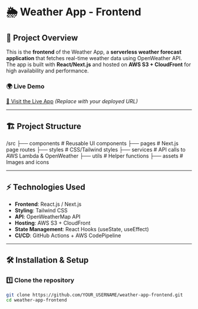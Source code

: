# 🌦️ Weather App - Frontend

## 🚀 Project Overview
This is the **frontend** of the Weather App, a **serverless weather forecast application** that fetches real-time weather data using OpenWeather API. The app is built with **React/Next.js** and hosted on **AWS S3 + CloudFront** for high availability and performance.

### 🌍 **Live Demo**
[🔗 Visit the Live App](#) *(Replace with your deployed URL)*

---

## 🏗️ Project Structure
/src ├── components # Reusable UI components ├── pages # Next.js page routes ├── styles # CSS/Tailwind styles ├── services # API calls to AWS Lambda & OpenWeather ├── utils # Helper functions ├── assets # Images and icons


---

## ⚡ Technologies Used
- **Frontend**: React.js / Next.js
- **Styling**: Tailwind CSS
- **API**: OpenWeatherMap API
- **Hosting**: AWS S3 + CloudFront
- **State Management**: React Hooks (useState, useEffect)
- **CI/CD**: GitHub Actions + AWS CodePipeline

---

## 🛠️ Installation & Setup

### 1️⃣ **Clone the repository**
```sh
git clone https://github.com/YOUR_USERNAME/weather-app-frontend.git
cd weather-app-frontend

